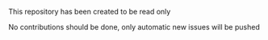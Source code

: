 This repository has been created to be read only

No contributions should be done, only automatic new issues will be pushed
